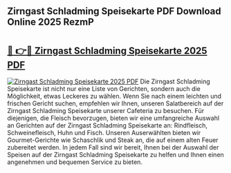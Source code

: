 ## Zirngast Schladming Speisekarte PDF Download Online 2025 RezmP

# <h2><a href="http://gcdrhr.nevu.top/?p=Zirngast+Schladming+Speisekarte">🔗 👉🔴 Zirngast Schladming Speisekarte 2025 PDF</a></h2>

[![Zirngast Schladming Speisekarte 2025 PDF](https://i.imgur.com/dBaPXMq.png)](http://gcdrhr.nevu.top/?p=Zirngast+Schladming+Speisekarte)
Die Zirngast Schladming Speisekarte ist nicht nur eine Liste von Gerichten, sondern auch die Möglichkeit, etwas Leckeres zu wählen. Wenn Sie nach einem leichten und frischen Gericht suchen, empfehlen wir Ihnen, unseren Salatbereich auf der Zirngast Schladming Speisekarte unserer Cafeteria zu besuchen. Für diejenigen, die Fleisch bevorzugen, bieten wir eine umfangreiche Auswahl an Gerichten auf der Zirngast Schladming Speisekarte an: Rindfleisch, Schweinefleisch, Huhn und Fisch. Unseren Auserwählten bieten wir Gourmet-Gerichte wie Schaschlik und Steak an, die auf einem alten Feuer zubereitet werden. In jedem Fall sind wir bereit, Ihnen bei der Auswahl der Speisen auf der Zirngast Schladming Speisekarte zu helfen und Ihnen einen angenehmen und bequemen Service zu bieten.
